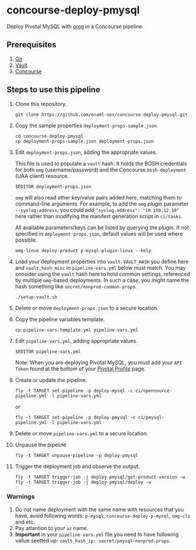 # concourse-deploy-pmysql

Deploy Pivotal MySQL with [omg](https://github.com/enaml-ops) in a Concourse pipeline.

## Prerequisites

1. [Git](https://git-scm.com)
1. [Vault](https://www.vaultproject.io)
1. [Concourse](http://concourse.ci)

## Steps to use this pipeline

1. Clone this repository.

    ```
    git clone https://github.com/enaml-ops/concourse-deploy-pmysql.git
    ```

1. Copy the sample properties `deployment-props-sample.json`.

    ```
    cd concourse-deploy-pmysql
    cp deployment-props-sample.json deployment-props.json
    ```

1. Edit `deployment-props.json`, adding the appropriate values.

    This file is used to populate a `vault` hash.  It holds the BOSH credentials for both `omg` (username/password) and the Concourse `bosh-deployment` (UAA client) resource.

    ```
    $EDITOR deployment-props.json
    ```

    `omg` will also read other key/value pairs added here, matching them to command-line arguments.  For example, to add the `omg` plugin parameter `--syslog-address`, you could add `"syslog-address": "10.150.12.10"` here rather than modifying the manifest generation script in `ci/tasks`.

    All available parameters/keys can be listed by querying the plugin.  If not specified in `deployment-props.json`, default values will be used where possible.

    ```
    omg-linux deploy-product p-mysql-plugin-linux --help
    ```

1. Load your deployment properties into `vault`.  `VAULT_HASH` you define here and `vault_hash_misc` in `pipeline-vars.yml` below must match.  You may consider using the `vault` hash here to hold common settings, referenced by multiple `omg`-based deployments.  In such a case, you might name the hash something like `secret/nonprod-common-props`.

    ```
    ./setup-vault.sh
    ```

1. Delete or move `deployment-props.json` to a secure location.
1. Copy the pipeline variables template.

    ```
    cp pipeline-vars-template.yml pipeline-vars.yml
    ```

1. Edit `pipeline-vars.yml`, adding appropriate values.

    ```
    $EDITOR pipeline-vars.yml
    ```

    Note: When you are deploying Pivotal MySQL, you must add your `API Token` found at the bottom of your [Pivotal Profile](https://network.pivotal.io/users/dashboard/edit-profile) page.

1. Create or update the pipeline.

    ```
    fly -t TARGET set-pipeline -p deploy-mysql -c ci/opensource-pipeline.yml -l pipeline-vars.yml
    ```

    _or_

    ```
    fly -t TARGET set-pipeline -p deploy-pmysql -c ci/pmysql-pipeline.yml -l pipeline-vars.yml
    ```

1. Delete or move `pipeline-vars.yml` to a secure location.
1. Unpause the pipeline

    ```
    fly -t TARGET unpause-pipeline -p deploy-pmysql
    ```

1. Trigger the deployment job and observe the output.

    ```
    fly -t TARGET trigger-job -j deploy-pmysql/get-product-version -w
    fly -t TARGET trigger-job -j deploy-pmysql/deploy -w
    ```

### Warnings

1. Do not name deployment with the same name with resources that you have, avoid following words: `p-mysql`, `concourse-deploy-p-mysql`, `omg-cli` and etc.
1. Pay attantion to your `az` name.
1. **Important** in your `pipeline-vars.yml` file you need to have following vallue seetted up: `vault_hash_ip: secret/pmysql-nonprod-props`.
